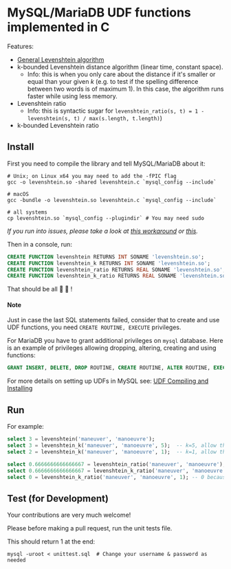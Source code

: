 # MySQL/MariaDB UDF functions implemented in C

Features:

* [General Levenshtein algorithm](https://en.wikipedia.org/wiki/Levenshtein_distance)
* k-bounded Levenshtein distance algorithm (linear time, constant space).
  * Info: this is when you only care about the distance if it's smaller or equal than your given _k_ (e.g. to test if the spelling difference between two words is of maximum 1). In this case, the algorithm runs faster while using less memory.
* Levenshtein ratio
  * Info: this is syntactic sugar for `levenshtein_ratio(s, t) = 1 - levenshtein(s, t) / max(s.length, t.length)`)
* k-bounded Levenshtein ratio

## Install

First you need to compile the library and tell MySQL/MariaDB about it:

```shell
# Unix; on Linux x64 you may need to add the -fPIC flag
gcc -o levenshtein.so -shared levenshtein.c `mysql_config --include`  

# macOS
gcc -bundle -o levenshtein.so levenshtein.c `mysql_config --include`

# all systems
cp levenshtein.so `mysql_config --plugindir` # You may need sudo
```

_If you run into issues, please take a look at [this workaround](https://github.com/juanmirocks/Levenshtein-MySQL-UDF/issues/12#issuecomment-384419463) or [this](https://github.com/juanmirocks/Levenshtein-MySQL-UDF/issues/16#issuecomment-682452839)._


Then in a console, run:

```sql
CREATE FUNCTION levenshtein RETURNS INT SONAME 'levenshtein.so';
CREATE FUNCTION levenshtein_k RETURNS INT SONAME 'levenshtein.so';
CREATE FUNCTION levenshtein_ratio RETURNS REAL SONAME 'levenshtein.so';
CREATE FUNCTION levenshtein_k_ratio RETURNS REAL SONAME 'levenshtein.so';
```

That should be all 🐬 🦭 !

#### Note

Just in case the last SQL statements failed, consider that to create and use UDF functions, you need `CREATE ROUTINE, EXECUTE` privileges.

For MariaDB you have to grant additional privileges on `mysql` database. Here is an example of privileges allowing dropping, altering, creating and using functions:
```sql
GRANT INSERT, DELETE, DROP ROUTINE, CREATE ROUTINE, ALTER ROUTINE, EXECUTE ON mysql.* TO 'user'@'%';
```


For more details on setting up UDFs in MySQL see: [UDF Compiling and Installing](https://dev.mysql.com/doc/refman/5.7/en/udf-compiling.html)


## Run

For example:

```sql
select 3 = levenshtein('maneuver', 'manoeuvre');
select 3 = levenshtein_k('maneuver', 'manoeuvre', 5);  -- k=5, allow the distance to be up to 5, otherwise it's 6 or greater
select 2 = levenshtein_k('maneuver', 'manoeuvre', 1);  -- k=1, allow the distance to be up to 1, otherwise it's 2 or greater

select 0.6666666666666667 = levenshtein_ratio('maneuver', 'manoeuvre'); -- that is, 1 - 3/9
select 0.6666666666666667 = levenshtein_k_ratio('maneuver', 'manoeuvre', 5); -- same
select 0 = levenshtein_k_ratio('maneuver', 'manoeuvre', 1); -- 0 because the distance (3) is greater than the maximum k allowed (1)
```


## Test (for Development)

Your contributions are very much welcome!

Please before making a pull request, run the unit tests file.

This should return 1 at the end:

```shell
mysql -uroot < unittest.sql  # Change your username & password as needed
```
